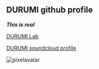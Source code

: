 ## DURUMI github profile
**_This is real_**

[DURUMI Lab](https://lab.durumi.me)

[DURUMI soundcloud profile](https://soundcloud.com/durumi)

![pixelavatar](https://user-images.githubusercontent.com/10591654/130821066-a0b6d8dd-380a-4424-93a3-4e2281efd9aa.png)
